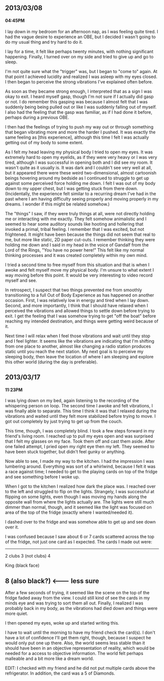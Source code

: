 ## 2013/03/08
#### 04:45PM

I lay down in my bedroom for an afternoon nap, as I was feeling quite tired. I had the vague desire to experience an OBE, but I decided I wasn't going to do my usual thing and try hard to do it.

I lay for a time, it felt like perhaps twenty minutes, with nothing significant happening. Finally, I turned over on my side and tried to give up and go to sleep.

I'm not quite sure what the "trigger" was, but I began to "come to" again. At that point I achieved lucidity and realized I was asleep with my eyes closed. I then began to perceive the strong vibrations I've explained often before.

As soon as they became strong enough, I interpreted that as a sign I was okay to exit. I heard myself gasp, though I'm not sure if I actually did gasp or not. I do remember this gasping was because I almost felt that I was suddenly being being pulled out or like I was suddenly falling out of myself. I also had the feeling that the gasp was familiar, as if I had done it before, perhaps during a previous OBE.

I then had the feelings of trying to push my way out or through something that began vibrating more and more the harder I pushed. It was exactly the same feeling as [this experience], although this time I felt I was actually getting out of my body to some extent.

As I felt my head leaving my physical body I tried to open my eyes. It was extremely hard to open my eyelids, as if they were very heavy or I was very tired, although I was successful in opening both and I did see my room. It wasn't quite as it usually is. It was dark and I couldn't see very well at all, but it appeared there were these weird two-dimensional, almost cartoonish beings hovering around my bedside as I continued to struggle to get up against some perceived force holding me down. I felt I was out of my body down to my upper chest, but I was getting stuck from there down. (Incidentally, the experience felt similar to a recurring dream I've had in the past where I am having difficulty seeing properly and moving properly in my dreams. I wonder if this might be related somehow.)

The "things" I saw, if they were truly things at all, were not directly holding me or interacting with me exactly. They felt somehow animalistic and I seemed to hear some auditory sounds like hooting and hollering that invoked a primal, tribal feeling. I remember that I was excited, but not frightened. It might have been because the things did not seem that real to me, but more like static, 2D paper cut-outs. I remember thinking they were holding me down and I said in my head in the voice of Gandalf from the Lord of the Rings, "You have no power here!" This felt like my normal thinking processes and it was created completely within my own mind.

I tried a second time to free myself from this situation and that is when I awoke and felt myself move my physical body. I'm unsure to what extent I way moving before this point. It would be very interesting to video record myself and see.

In retrospect, I suspect that two things prevented me from smoothly transitioning to a full Out of Body Experience as has happened on another occasion. First, I was relatively low in energy and tired when I lay down. Second, and more importantly, I think that I should have relaxed when I perceived the vibrations and allowed things to settle down before trying to exit. I get the feeling that I was somehow trying to get "off the boat" before reaching my intended destination, and things were getting weird because of it.

Next time I will relax when I feel those vibrations and wait until they stop and I feel lighter. It seems like the vibrations are indicating that I'm shifting from one place to another, almost like changing a radio station produces static until you reach the next station. My next goal is to perceive my sleeping body, then leave the location of where I am sleeping and explore this other world (during the day is preferable).


## 2013/03/17
#### 11:23PM

I was lying down on my bed, again listening to the recording of the whispering person on loop. The second time I awoke and felt vibrations, I was finally able to separate. This time I think it was that I relaxed during the vibrations and waited until they felt more stabilized before trying to move. I got out completely by just trying to get up from the couch.

This time, though, I was completely blind. I took a few steps forward in my friend's living room. I reached up to pull my eyes open and was surprised that I felt my glasses on my face. Took them off and cast them aside. After one failed attempt, I pried open my right eye then my left. They seemed to have been stuck together, but didn't feel gunky or anything.

Now able to see, I made my way to the kitchen. I had the impression I was lumbering around. Everything was sort of a whirlwind, because I felt it was a race against time; I needed to get to the playing cards on top of the fridge and see something before I woke up.

When I got to the kitchen I realized how dark the place was. I reached over to the left and struggled to flip on the lights. Strangely, I was successful at flipping on some lights, even though I was moving my hands along the opposite wall from where the lights actually are. The lights were still much dimmer than normal, though, and it seemed like the light was focused on area of the top of the fridge (exactly where I wanted/needed it).

I dashed over to the fridge and was somehow able to get up and see down over it.

I was confused because I saw about 6 or 7 cards scattered across the top of the fridge, not just one card as I expected. The cards I made out were:

-------------------------------
2 clubs
3 (not clubs)
4

King (black face)

8 (also black?) <--- less sure
-------------------------------

After a few seconds of trying, it seemed like the scene on the top of the fridge faded away from the view. I could still kind of see the cards in my minds eye and was trying to sort them all out. Finally, I realized I was probably back in my body, as the vibrations had died down and things were more quiet.

I then opened my eyes, woke up and started writing this.

I have to wait until the morning to have my friend check the card(s). I don't have a lot of confidence I'll get them right, though, because I suspect he would only put one up there. Also, the world seems less stable than it should have been in an objective representation of reality, which would be needed for a access to objective information. The world felt perhaps malleable and a bit more like a dream world.

EDIT: I checked with my friend and he did not put multiple cards above the refrigerator. In addition, the card was a 5 of Diamonds.